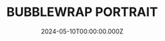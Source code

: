 ---
date: 2024-05-10T00:00:00.000Z
description: A portrait @mr_cojones made of Tom Sachs holding the Mars Yard Overshoe. The individual cells of bubble wrap was injected with paint. 
draft: false
icon: 2024-05-10-bubblewrap-portrait.webp
language: en
title: BUBBLEWRAP PORTRAIT
link: https://www.reddit.com/r/tomsachs/comments/1cuxia4/tom_sachs_bubblewrap_painting_82x100cm/#lightbox
alt: A photo of the bubblewrap Tom Sach portrait hanging on a white wall. Below are brown leather seats, the wall is filled with other artworks as well.

---